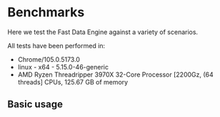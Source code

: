 

# Benchmarks

Here we test the Fast Data Engine against a variety of scenarios.

All tests have been performed in:

- Chrome/105.0.5173.0
- linux - x64 - 5.15.0-46-generic
- AMD Ryzen Threadripper 3970X 32-Core Processor [2200Gz, (64 threads] CPUs, 125.67 GB of memory


## Basic usage
